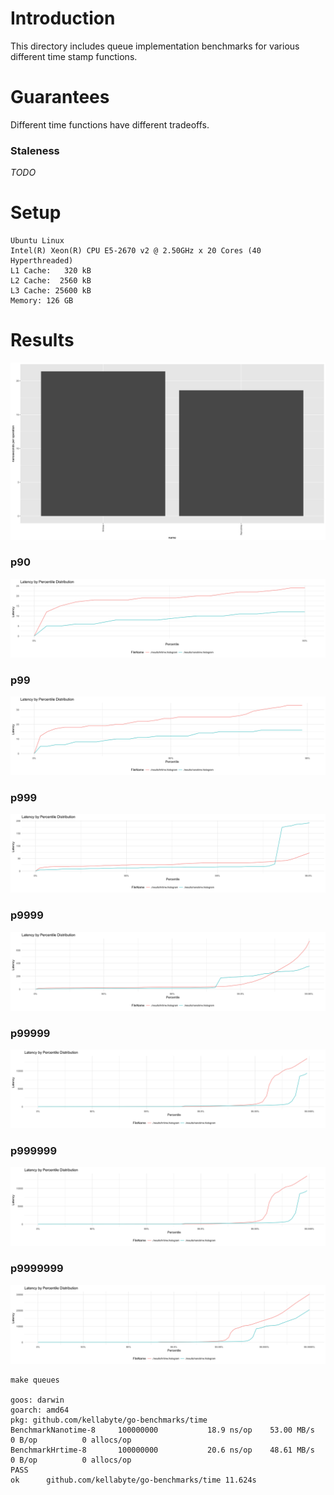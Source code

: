 # Introduction
This directory includes queue implementation benchmarks for various different time stamp functions.

# Guarantees
Different time functions have different tradeoffs. 

### Staleness
_TODO_

# Setup
```
Ubuntu Linux
Intel(R) Xeon(R) CPU E5-2670 v2 @ 2.50GHz x 20 Cores (40 Hyperthreaded)
L1 Cache:   320 kB
L2 Cache:  2560 kB
L3 Cache: 25600 kB
Memory: 126 GB
```

# Results
[![results](../results/time.png)](https://github.com/kellabyte/go-benchmarks/raw/master/results/time.png)

### p90
[![results](../results/time_p90.png)](https://github.com/kellabyte/go-benchmarks/raw/master/results/time_p90.png)
### p99
[![results](../results/time_p99.png)](https://github.com/kellabyte/go-benchmarks/raw/master/results/time_p99.png)
### p999
[![results](../results/time_p999.png)](https://github.com/kellabyte/go-benchmarks/raw/master/results/time_p999.png)
### p9999
[![results](../results/time_p9999.png)](https://github.com/kellabyte/go-benchmarks/raw/master/results/time_p9999.png)
### p99999
[![results](../results/time_p99999.png)](https://github.com/kellabyte/go-benchmarks/raw/master/results/time_p99999.png)
### p999999
[![results](../results/time_p99999.png)](https://github.com/kellabyte/go-benchmarks/raw/master/results/time_p99999.png)
### p9999999
[![results](../results/time_p999999.png)](https://github.com/kellabyte/go-benchmarks/raw/master/results/time_p999999.png)

```
make queues

goos: darwin
goarch: amd64
pkg: github.com/kellabyte/go-benchmarks/time
BenchmarkNanotime-8   	100000000	        18.9 ns/op	  53.00 MB/s	       0 B/op	       0 allocs/op
BenchmarkHrtime-8     	100000000	        20.6 ns/op	  48.61 MB/s	       0 B/op	       0 allocs/op
PASS
ok  	github.com/kellabyte/go-benchmarks/time	11.624s
```